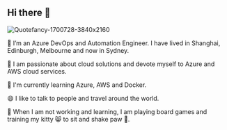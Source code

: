 ## Hi there 👋
![Quotefancy-1700728-3840x2160](https://user-images.githubusercontent.com/30709331/135740340-2523508f-6ee5-43d7-ab73-a2b877b02443.jpg)

<!--
**wujenny15/wujenny15** is a ✨ _special_ ✨ repository because its `README.md` (this file) appears on your GitHub profile.

Here are some ideas to get you started:

- 🔭 I’m currently working on ...
- 🌱 I’m currently learning ...
- 👯 I’m looking to collaborate on ...
- 🤔 I’m looking for help with ...
- 💬 Ask me about ...
- 📫 How to reach me: ...
- 😄 Pronouns: ...
- ⚡ Fun fact: ...
-->

🔭 I’m an Azure DevOps and Automation Engineer. I have lived in Shanghai, Edinburgh, Melbourne and now in Sydney.
 
💙 I am passionate about cloud solutions and devote myself to Azure and AWS cloud services.

🌱 I'm currently learning Azure, AWS and Docker.

😄 I like to talk to people and travel around the world.

🌿 When I am not working and learning, I am playing board games and training my kitty 😸 to sit and shake paw 👋.

